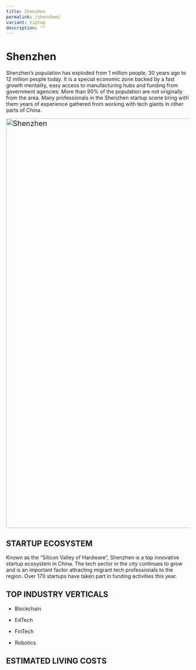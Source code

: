 ```yaml
---
title: Shenzhen
permalink: /shenzhen/
variant: tiptap
description: ""
---
```

<h1><strong>Shenzhen</strong></h1>
<p>Shenzhen’s population has exploded from 1 million people, 30 years ago
to 12 million people today. It is a special economic zone backed by a fast
growth mentality, easy access to manufacturing hubs and funding from government
agencies. More than 90% of the population are not originally from the area.
Many professionals in the Shenzhen startup scene bring with them years
of experience gathered from working with tech giants in other parts of
China.</p>
<div class="isomer-image-wrapper">
<img style="box-sizing: border-box; height: auto; max-width: 100%; margin: 0px; padding: 0px; border: medium; outline: 0px; font-size: 20px; font-family: inherit; vertical-align: middle; border-radius: 0px; box-shadow: none; display: inline-block; width: 1120px;" height="673" width="1111" alt="Shenzhen" src="https://geip.wpenginepowered.com/wp-content/uploads/2019/09/shenzhen.jpg">
</div>
<h2><strong>STARTUP ECOSYSTEM</strong></h2>
<p>Known as the “Silicon Valley of Hardware”, Shenzhen is a top innovative
startup ecosystem in China. The tech sector in the city continues to grow
and is an important factor attracting migrant tech professionals to the
region. Over 170 startups have taken part in funding activities this year.</p>
<h2><strong>TOP INDUSTRY VERTICALS</strong></h2>
<p></p>
<ul data-tight="true" class="tight">
<li>
<p>Blockchain</p>
</li>
<li>
<p>EdTech</p>
</li>
<li>
<p>FinTech</p>
</li>
<li>
<p>Robotics</p>
</li>
</ul>
<p></p>
<h2><strong>ESTIMATED LIVING COSTS​</strong></h2>
<p></p>